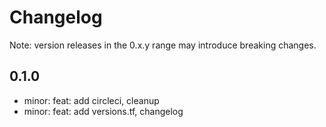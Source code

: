 # Changelog
Note: version releases in the 0.x.y range may introduce breaking changes.

## 0.1.0

- minor: feat: add circleci, cleanup
- minor: feat: add versions.tf, changelog
